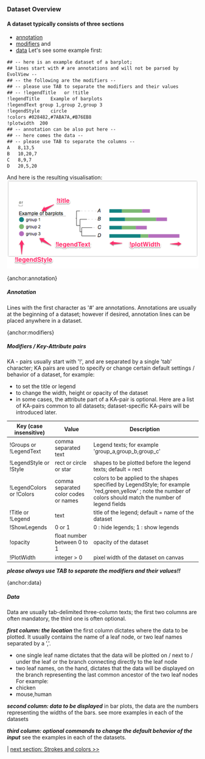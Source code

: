 ### Dataset Overview

#### A dataset typically consists of three sections
* [annotation](#annotation)
* [modifiers](#modifiers) and
* [data](#data)
Let's see some example first:
```
## -- here is an example dataset of a barplot;
## lines start with # are annotations and will not be parsed by EvolView --
## -- the following are the modifiers --
## -- please use TAB to separate the modifiers and their values
## -- !legendTitle   or !title
!legendTitle	Example of barplots
!legendText	group 1,group 2,group 3
!legendStyle	circle
!colors	#028482,#7ABA7A,#B76EB8
!plotwidth	200
## -- annotation can be also put here --
## -- here comes the data --
## -- please use TAB to separate the columns --
A	8,13,5
B	10,20,7
C	8,9,7
D	20,5,20
```
And here is the resulting visualisation:
![](images/DatasetOverview_example_overview.png)

{anchor:annotation}
##### Annotation
Lines with the first character as '#' are annotations.
Annotations are usually at the beginning of a dataset; however if desired, annotation lines can be placed anywhere in a dataset.

{anchor:modifiers}
##### Modifiers / Key-Attribute pairs
KA - pairs usually start with '!', and are separated by a single 'tab' character;
KA pairs are used to specify or change certain default settings / behavior of a dataset, for example:
* to set the title or legend
* to change the width, height or opacity of the dataset
* in some cases, the attribute part of a KA-pair is optional.
Here are a list of KA-pairs common to all datasets; dataset-specific KA-pairs will be introduced later.

|Key (case insensitive)|Value|Description|
|-----------------------|-----|----------|
|!Groups or !LegendText|comma separated text|Legend texts; for example 'group_a,group_b,group_c'|
|!LegendStyle or !Style|rect or circle or star|shapes to be plotted before the legend texts; default = rect|
|!LegendColors or !Colors|comma separated color codes or names|colors to be applied to the shapes specified by LegendStyle; for example 'red,green,yellow' ; note the number of colors should match the number of legend fields|
|!Title or !Legend|text|title of the legend; default = name of the dataset|
|!ShowLegends|0 or 1|0 : hide legends; 1 : show legends|
|!opacity|float number between 0 to 1|opacity of the dataset|
|!PlotWidth|integer > 0|pixel width of the dataset on canvas|
_**please always use TAB to separate the modifiers and their values!!**_

{anchor:data}

##### Data
Data are usually tab-delimited three-column texts; the first two columns are often mandatory, the third one is often optional.

_**first column: the location**_
the first column dictates where the data to be plotted. It usually contains the name of a leaf node, or two leaf names separated by a ','.
* one single leaf name dictates that the data will be plotted on / next to / under the leaf or the branch connecting directly to the leaf node
* two leaf names, on the hand, dictates that the data will be displayed on the branch representing the last common ancestor of the two leaf nodes
For example:
* chicken
* mouse,human

_**second column: data to be displayed**_
in bar plots, the data are the numbers representing the widths of the bars.
see more examples in each of the datasets

_**third column: optional commands to change the default behavior of the input**_
see the examples in each of the datasets.

| [next section: Strokes and colors >>](/datasets/01_stroke_color_and_width/DatasetStroke.md)
